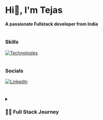 
 Hi👋, I'm Tejas
========================================================================================================================================
**A passionate Fullstack developer from India**

#

### Skills

[![Technologies](https://skillicons.dev/icons?i=html,css,js,tailwindcss,react,git,nodejs,express,mongodb,mysql)](https://skillicons.dev)

#

### Socials

 [![LinkedIn](https://img.shields.io/badge/LinkedIn-%230077B5.svg?logo=linkedin&logoColor=white)](https://www.linkedin.com/in/tejas-banait/)

 #
 
<details>
 <summary><h3>👨‍💻 Full Stack Journey</h3></summary>
   As a Full Stack Developer, my journey has been about learning and growing. I completed my Master of Computer Applications in 2023, which gave me a strong foundation. Since then, I've been working on projects using different technologies, and each one has helped me improve my skills.

Building software is not just about writing code for me—it's about solving real problems and turning ideas into something useful. The challenges along the way motivate me to keep going and learn more.

This is just the start, and I'm excited to keep learning, taking on new challenges, and making a real impact with technology.
</details>


